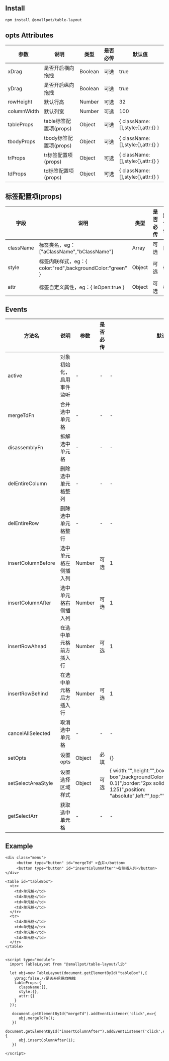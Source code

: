 ## Install

```
npm install @smallpot/table-layout
```

## opts Attributes

| 参数 | 说明 | 类型 | 是否必传 | 默认值 |
|-|-|-|-|-|
| xDrag | 是否开启横向拖拽 | Boolean | 可选 | true |
| yDrag | 是否开启纵向拖拽 | Boolean | 可选 | true |
| rowHeight | 默认行高 | Number | 可选 | 32 |
| columnWidth | 默认列宽 | Number | 可选 | 100 |
| tableProps | table标签配置项(props) | Object | 可选 | { className:[],style:{},attr:{} } |
| tbodyProps | tbody标签配置项(props) | Object | 可选 | { className:[],style:{},attr:{} } |
| trProps | tr标签配置项(props) | Object | 可选 | { className:[],style:{},attr:{} } |
| tdProps | td标签配置项(props) | Object | 可选 | { className:[],style:{},attr:{} } |



## 标签配置项(props) 

| 字段 | 说明 | 类型 | 是否必传 | 默认值 |
|-|-|-|-|-|
| className | 标签类名，eg：["aClassName","bClassName"] | Array | 可选 | [] |
| style | 标签内联样式，eg：{ color:"red",backgroundColor:"green" } | Object | 可选 | {} |
| attr | 标签自定义属性，eg：{ isOpen:true } | Object | 可选 | {} |


## Events

| 方法名 | 说明 | 参数 | 是否必传 | 默认值 |
|-|-|-|-|-|
| active | 对象初始化，启用事件监听 | - | - | - |
| mergeTdFn | 合并选中单元格 | - | - | - |
| disassemblyFn | 拆解选中单元格 | - | - | - |
| delEntireColumn | 删除选中单元格整列 | - | - | - |
| delEntireRow | 删除选中单元格整行 | - | - | - |
| insertColumnBefore | 选中单元格左侧插入列 | Number | 可选 | 1 |
| insertColumnAfter | 选中单元格右侧插入列 | Number | 可选 | 1 |
| insertRowAhead | 在选中单元格前方插入行 | Number | 可选 | 1 |
| insertRowBehind | 在选中单元格后方插入行 | Number | 可选 | 1 |
| cancelAllSelected | 取消选中单元格 | - | - | - |
| setOpts | 设置opts | Object | 必填 | {} |
| setSelectAreaStyle | 设置选择区域样式 | Object | 可选 | { width:"",height:"",boxSizing:"border-box",backgroundColor:"rgba(0, 0, 0, 0.1)",border:"2px solid rgb(31, 187, 125)",position: "absolute",left:"",top:"",pointerEvents:"none"} |
| getSelectArr | 获取选中单元格 | - | - | - |



## Example

```
<div class="menu">
     <button type="button" id="mergeTd" >合并</button>
     <button type="button" id="insertColumnAfter">右侧插入列</button>
</div>

<table id="tableBox">
  <tr>
    <td>单元格</td>
    <td>单元格</td>
    <td>单元格</td>
    <td>单元格</td>
  </tr>
  <tr>
    <td>单元格</td>
    <td>单元格</td>
    <td>单元格</td>
    <td>单元格</td>
  </tr>
</table>


<script type="module">
  import TableLayout from "@smallpot/table-layout/lib"

  let obj=new TableLayout(document.getElementById("tableBox"),{
    yDrag:false,//是否开启纵向拖拽
    tableProps:{
      className:[],
      style:{},
      attr:{}
    }
  });

   document.getElementById("mergeTd").addEventListener('click',e=>{
      obj.mergeTdFn();
   })
   document.getElementById("insertColumnAfter").addEventListener('click',e=>{
      obj.insertColumnAfter(1);
   })

</script>
```
